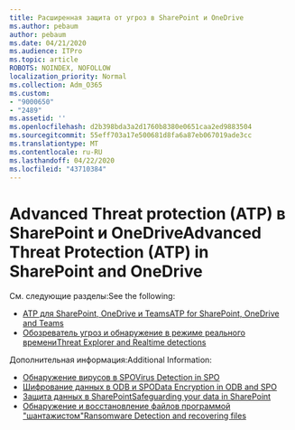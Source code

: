 ```yaml
---
title: Расширенная защита от угроз в SharePoint и OneDrive
ms.author: pebaum
author: pebaum
ms.date: 04/21/2020
ms.audience: ITPro
ms.topic: article
ROBOTS: NOINDEX, NOFOLLOW
localization_priority: Normal
ms.collection: Adm_O365
ms.custom:
- "9000650"
- "2489"
ms.assetid: ''
ms.openlocfilehash: d2b398bda3a2d1760b8380e0651caa2ed9883504
ms.sourcegitcommit: 55eff703a17e500681d8fa6a87eb067019ade3cc
ms.translationtype: MT
ms.contentlocale: ru-RU
ms.lasthandoff: 04/22/2020
ms.locfileid: "43710384"
---
```

# <a name="advanced-threat-protection-atp-in-sharepoint-and-onedrive"></a><span data-ttu-id="cabdc-102">Advanced Threat protection (ATP) в SharePoint и OneDrive</span><span class="sxs-lookup"><span data-stu-id="cabdc-102">Advanced Threat Protection (ATP) in SharePoint and OneDrive</span></span>

<span data-ttu-id="cabdc-103">См. следующие разделы:</span><span class="sxs-lookup"><span data-stu-id="cabdc-103">See the following:</span></span>
- [<span data-ttu-id="cabdc-104">ATP для SharePoint, OneDrive и Teams</span><span class="sxs-lookup"><span data-stu-id="cabdc-104">ATP for SharePoint, OneDrive and Teams</span></span>](https://docs.microsoft.com/office365/securitycompliance/atp-for-spo-odb-and-teams)
- [<span data-ttu-id="cabdc-105">Обозреватель угроз и обнаружение в режиме реального времени</span><span class="sxs-lookup"><span data-stu-id="cabdc-105">Threat Explorer and Realtime detections</span></span>](https://docs.microsoft.com/office365/securitycompliance/threat-explorer-views)


<span data-ttu-id="cabdc-106">Дополнительная информация:</span><span class="sxs-lookup"><span data-stu-id="cabdc-106">Additional Information:</span></span>

- [<span data-ttu-id="cabdc-107">Обнаружение вирусов в SPO</span><span class="sxs-lookup"><span data-stu-id="cabdc-107">Virus Detection in SPO</span></span>](https://docs.microsoft.com/office365/securitycompliance/virus-detection-in-spo)</br>
- [<span data-ttu-id="cabdc-108">Шифрование данных в ODB и SPO</span><span class="sxs-lookup"><span data-stu-id="cabdc-108">Data Encryption in ODB and SPO</span></span>](https://docs.microsoft.com/office365/securitycompliance/data-encryption-in-odb-and-spo)</br>
- [<span data-ttu-id="cabdc-109">Защита данных в SharePoint</span><span class="sxs-lookup"><span data-stu-id="cabdc-109">Safeguarding your data in SharePoint</span></span>](https://docs.microsoft.com/sharepoint/safeguarding-your-data)</br>
- [<span data-ttu-id="cabdc-110">Обнаружение и восстановление файлов программой "шантажистом"</span><span class="sxs-lookup"><span data-stu-id="cabdc-110">Ransomware Detection and recovering files</span></span>](https://support.office.com/article/Ransomware-detection-and-recovering-your-files-0d90ec50-6bfd-40f4-acc7-b8c12c73637f)